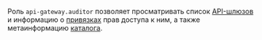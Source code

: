Роль `api-gateway.auditor` позволяет просматривать список [API-шлюзов](../../api-gateway/concepts/index.md) и информацию о [привязках](../../iam/concepts/access-control/index.md#access-bindings) прав доступа к ним, а также метаинформацию [каталога](../../resource-manager/concepts/resources-hierarchy.md#folder).